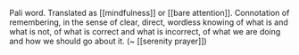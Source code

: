 Pali word.
Translated as [[mindfulness]] or [[bare attention]].
Connotation of remembering, in the sense of clear, direct, wordless knowing of what is and what is not, of what is correct and what is incorrect, of what we are doing and how we should go about it. (~ [[serenity prayer]])
